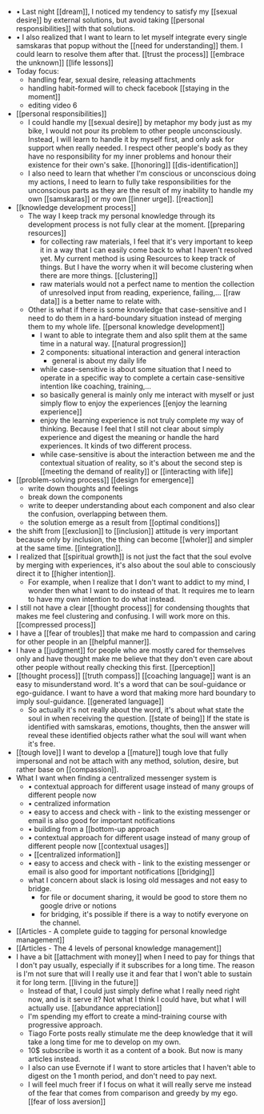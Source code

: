 - •	Last night [[dream]], I noticed my tendency to satisfy my [[sexual desire]] by external solutions, but avoid taking [[personal responsibilities]] with that solutions.
- •	I also realized that I want to learn to let myself integrate every single samskaras that popup without the [[need for understanding]] them. I could learn to resolve them after that. [[trust the process]] [[embrace the unknown]] [[life lessons]]
- Today focus:
    - handling fear, sexual desire, releasing attachments
    - handling habit-formed will to check facebook [[staying in
the moment]]
    - editing video 6
- [[personal responsibilities]]
    - I could handle my [[sexual desire]] by metaphor my body just
as my bike, I would not pour its problem to other people unconsciously.
Instead, I will learn to handle it by myself first, and only ask for support
when really needed. I respect other people's body as they have no
responsibility for my inner problems and honour their existence for their own's
sake. [[honoring]] [[dis-identification]]
    - I also need to learn that whether I'm conscious or
unconscious doing my actions, I need to learn to fully take responsibilities
for the unconscious parts as they are the result of my inability to handle my
own [[samskaras]] or my own [[inner urge]]. [[reaction]]
- [[knowledge development process]]
    - The way I keep track my personal knowledge through its development process is not fully clear at the moment. [[preparing resources]]
        - for collecting raw materials, I feel that it's very important to keep it in a way that I can easily come back to what I haven't resolved yet. My current method is using Resources to keep track of things. But I have the worry when it will become clustering when there are more things. [[clustering]]
        - raw materials would not a perfect name to mention the collection of unresolved input from reading, experience, failing,... [[raw data]] is a better name to relate with.
    - Other is what if there is some knowledge that case-sensitive and I need to do them in a hard-boundary situation instead of merging them to my whole life. [[personal knowledge development]]
        - I want to able to integrate them and also split them at the same time in a natural way. [[natural progression]]
        - 2 components: situational interaction and general interaction
            - general is about my daily life
        - while case-sensitive is about some situation that I need to operate in a specific way to complete a certain case-sensitive intention like coaching, training,...
        - so basically general is mainly only me interact with myself or just simply flow to enjoy the experiences [[enjoy the learning experience]]
        - enjoy the learning experience is not truly complete my way of thinking. Because I feel that I still not clear about simply experience and digest the meaning or handle the hard experiences. It kinds of two different process.
        - while case-sensitive is about the interaction between me and the contextual situation of reality, so it's about the second step is [[meeting the demand of reality]] or [[interacting with life]]
- [[problem-solving process]] [[design for emergence]]
    - write down thoughts and feelings
    - break down the components
    - write to deeper understanding about each component and also
clear the confusion, overlapping between them.
    - the solution emerge as a result from [[optimal conditions]]
- the shift from [[exclusion]] to [[inclusion]] attitude is very important because only by inclusion, the thing can become [[wholer]] and simpler at the same time. [[integration]].
- I realized that [[spiritual growth]] is not just the fact that the soul evolve by merging with experiences, it's also about the soul able to consciously direct it to [[higher intention]].
    - For example, when I realize that I don't want to addict to my mind, I wonder then what I want to do instead of that. It requires me to learn to have my own intention to do what instead.
- I still not have a clear [[thought process]] for condensing
thoughts that makes me feel clustering and confusing. I will work more on this.
[[compressed process]]
- I have a [[fear of troubles]] that make me hard to
compassion and caring for other people in an [[helpful manner]].
- I have a [[judgment]] for people who are mostly cared for
themselves only and have thought make me believe that they don't even care
about other people without really checking this first. [[perception]]
- [[thought process]] [[truth compass]] [[coaching language]] want is an easy to misunderstand word. It's a word that can be soul-guidance or ego-guidance. I want to have a word that making more hard boundary to imply soul-guidance. [[generated language]]
    - So actually it's not really about the word, it's about what state the soul in when receiving the question. [[state of being]] If the state is identified with samskaras, emotions, thoughts, then the answer will reveal these identified objects rather what the soul will want when it's free.
- [[tough love]] I want to develop a [[mature]] tough love that fully impersonal and not be attach with any method, solution, desire, but rather base on [[compassion]].
- What I want when finding a centralized messenger system is
    - •	contextual approach for different usage instead of many groups of different people now
    - •	centralized information
    - •	easy to access and check with - link to the existing messenger or email is also good for important notifications
    - •	building from a [[bottom-up approach
    - •	contextual approach for different usage instead of many group of different people now [[contextual usages]]
    - •	[[centralized information]]
    - •	easy to access and check with - link to the existing messenger or email is also good for important notifications [[bridging]]
    - what I concern about slack is losing old messages and not easy to bridge.
        - for file or document sharing, it would be good to store them no google drive or notions
        - for bridging, it's possible if there is a way to notify everyone on the channel.
- [[Articles - A complete guide to tagging for personal knowledge management]]
- [[Articles - The 4 levels of personal knowledge management]]
- I have a bit [[attachment with money]] when I need to pay
for things that I don't pay usually, especially if it subscribes for a long
time. The reason is I'm not sure that will I really use it and fear that I
won't able to sustain it for long term. [[living in the future]]
    - Instead of that, I could just simply define what I really
need right now, and is it serve it? Not what I think I could have, but what I
will actually use. [[abundance appreciation]]
    - I'm spending my effort to create a mind-training course with
progressive approach.
    - Tiago Forte posts really stimulate me the deep knowledge
that it will take a long time for me to develop on my own.
    - 10$ subscribe is worth it as a content of a book. But now is
many articles instead.
    - I also can use Evernote if I want to store articles that I
haven't able to digest on the 1 month period, and don't need to pay next.
    - I will feel much freer if I focus on what it will really
serve me instead of the fear that comes from comparison and greedy by my ego.
[[fear of loss aversion]]
